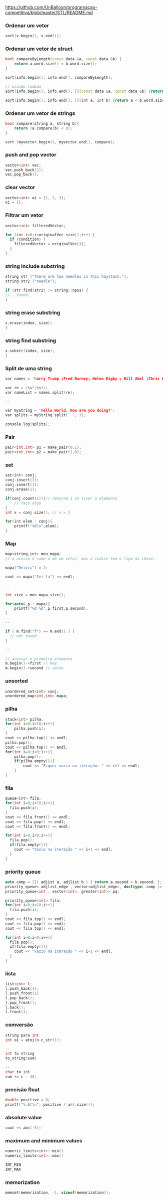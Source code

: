 https://github.com/UnBalloon/programacao-competitiva/blob/master/STL/README.md

###  Ordenar um vetor
```cpp
sort(v.begin(), v.end());
```


###  Ordenar um vetor de struct
```cpp
bool compareByLength(const data &a, const data &b) {
    return a.word.size() < b.word.size();
}

sort(info.begin(), info.end(), compareByLength);

// usando lambda
sort(info.begin(), info.end(), [](const data &a, const data &b) {return a.word.size() < b.word.size();});

sort(info.begin(), info.end(), [](int a, int b) {return a < b.word.size();});
```


###  Ordenar um vetor de strings
```cpp
bool compare(string a, string b){
    return (a.compare(b) < 0);
}

sort (myvector.begin(), myvector.end(), compare);
```


###  push and pop vector
```cpp
vector<int> vec;
vec.push_back(2);
vec.pop_back();
```

###  clear vector
```cpp
vector<int> oi = {1, 2, 3};
oi = {};
```


###  Filtrar um vetor
```cpp
vector<int> filteredVector;

for (int i=0;i<originalVec.size();i++) {
  if (condition) {
    filteredVector = originalVec[i];
  }
}
```


###  string include substring
```cpp
string str ("There are two needles in this haystack.");
string str2 ("needle");

if (str.find(str2) != string::npos) {
//.. found.
} 
```

###  string erase substring
```cpp
s.erase(index, size);
} 
```


###  string find substring
```cpp
s.substr(index, size);
} 
```


###  Split de uma string
```cpp
var names = 'Harry Trump ;Fred Barney; Helen Rigby ; Bill Abel ;Chris Hand ';

var re = /\s*;\s*/;
var nameList = names.split(re);

--

var myString = 'Hello World. How are you doing?';
var splits = myString.split(' ', 3);

console.log(splits);
```


###  Pair
```cpp
pair<int,int> p1 = make_pair(0,1);
pair<int,int> p2 = make_pair(1,0);
```


###  set
```cpp
set<int> conj;
conj.insert(1);
conj.insert(1);
conj.erase(1);

if(conj.count(1)){// retorna 1 se tiver o elemento
	// faça algo
}
int x = conj.size(); // x = 3

for(int elem : conj){
	printf("%d\n",elem);
}
```


###  Map
```cpp
map<string,int> meu_mapa;
// o acesso é como o de um vetor, mas o índice tem o tipo da chave.

mapa["Deivis"] = 2;

cout << mapa["Sei la"] << endl;

--

int size = meu_mapa.size();

for(auto& p : mapa){
	printf("%d %d",p.first,p.second);
}

--

if ( m.find("f") == m.end() ) {
  // not found
}

--

// acessar o primeiro elemento
m.begin()->first // key
m.begin()->second // value
```


###  unsorted
```cpp
unordered_set<int> conj;
unordered_map<int,int> mapa;
```


###  pilha
```cpp
stack<int> pilha;
for(int i=0;i<10;i++){
    pilha.push(i);
}
cout << pilha.top() << endl;
pilha.pop();
cout << pilha.top() << endl;
for(int i=0;i<9;i++){
    pilha.pop();
    if(pilha.empty()){
        cout << "Fiquei vazia na iteração: " << i+1 << endl;
    }
}
```


###  fila
```cpp
queue<int> fila;
for(int i=0;i<10;i++){
  fila.push(i);
}
cout << fila.front() << endl;
cout << fila.pop() << endl;
cout << fila.front() << endl;

for(int i=0;i<9;i++){
  fila.pop();
  if(fila.empty()){
    cout << "Vazio na iteração " << i+1 << endl;
  }
}
```

###  priority queue
```cpp
auto comp = []( adjist a, adjlist b ) { return a.second > b.second; };
priority_queue< adjlist_edge , vector<adjlist_edge>, decltype( comp )> adjlist_pq(comp);
priority_queue<int , vector<int>, greater<int>> pq;

priority_queue<int> fila;
for(int i=0;i<10;i++){
  fila.push(i);
}
cout << fila.top() << endl;
cout << fila.pop() << endl;
cout << fila.top() << endl;

for(int i=0;i<9;i++){
  fila.pop();
  if(fila.empty()){
    cout << "Vazio na iteração " << i+1 << endl;
  }
}
```

###  lista
```cpp
list<int> l;
l.push_back(1);
l.push_front(1)
l.pop_back();
l.pop_front();
l.back();
l.front();
```


###  comversão
```cpp
string para int
int oi = atoi(n.c_str());

--
int to string
to_string(sum)

--
char to int
sum += c - 48;
```


###  precisão float
```cpp
double positive = 0;
printf("%.6f\n", positive / arr.size());
```


###  absolute value
```cpp
cout << abs(-5);
```

###  maximum and minimum values
```cpp
numeric_limits<int>::min()
numeric_limits<int>::max()

INT_MIN
INT_MAX
```

###  memorization
```cpp
memset(memorization, -1, sizeof(memorization));
```

